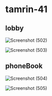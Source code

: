 # tamrin-41
## lobby
![Screenshot (502)](https://user-images.githubusercontent.com/83463146/198547552-d73ae22c-8efd-412a-bc47-cdfb4a3fb3d9.png)


![Screenshot (503)](https://user-images.githubusercontent.com/83463146/198547580-5edc9b3a-6b1a-4c07-9ff2-4e66ff9cfb81.png)







## phoneBook

![Screenshot (504)](https://user-images.githubusercontent.com/83463146/198548134-da383b7e-3bc5-4694-bc41-30f56ecc85f3.png)


![Screenshot (505)](https://user-images.githubusercontent.com/83463146/198548180-01aa1d47-9a9e-42a9-b0e4-3edf8ce79e27.png)
